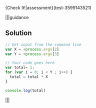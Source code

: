 {Check It!|assessment}(test-3599143521)

|||guidance
## Solution
```javascript
// Get input from the command line
var X = +process.argv[2]
var Y = +process.argv[3]

// Your code goes here
var total= 1;
for (var i = 0; i < Y ; i++) {
  total = total * X
}

console.log(total)
```
|||